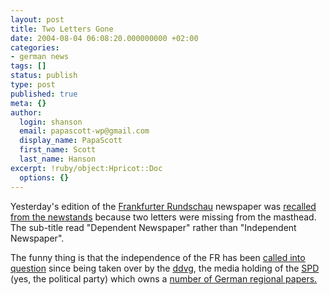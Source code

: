 ```yaml
---
layout: post
title: Two Letters Gone
date: 2004-08-04 06:08:20.000000000 +02:00
categories:
- german news
tags: []
status: publish
type: post
published: true
meta: {}
author:
  login: shanson
  email: papascott-wp@gmail.com
  display_name: PapaScott
  first_name: Scott
  last_name: Hanson
excerpt: !ruby/object:Hpricot::Doc
  options: {}
---
```

<p>Yesterday's edition of the <a href="http://www.fr-aktuell.de/">Frankfurter Rundschau</a> newspaper was <a href="http://www.spiegel.de/kultur/gesellschaft/0,1518,311492,00.html" title="Frankfurter Rundschau: Die Un-Veröffentlichte - Kultur - SPIEGEL ONLINE">recalled from the newstands</a> because two letters were missing from the masthead. The sub-title read "Dependent Newspaper" rather than "Independent Newspaper".</p>
<p>The funny thing is that the independence of the FR has been <a title="Reaktionen auf SPD-Einstieg: Zweifel an Unabhängigkeit der Frankfurter Rundschau - FAZ.NET" href="http://www.faz.net/s/RubFAE83B7DDEFD4F2882ED5B3C15AC43E2/Doc~E24735D91E279479BB43D51079E83604E~ATpl~Ecommon~Scontent.html">called into question</a> since being taken over by the <a href="http://www.ddvg.de/">ddvg</a>, the media holding of the <a href="http://www.spd.de/">SPD</a> (yes, the political party) which owns a <a href="http://www.ddvg.de/wirberuns/unserebeteiligungen">number of German regional papers.</a></p>
